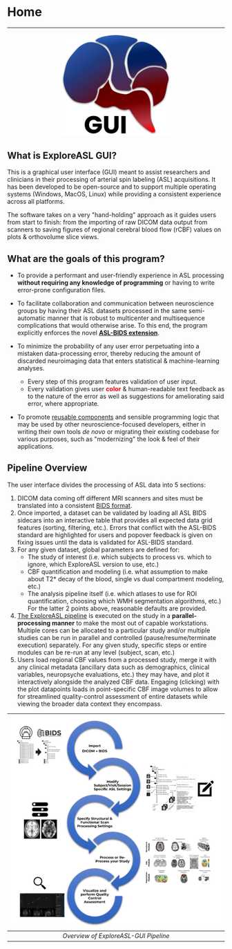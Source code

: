 # Home

--------------------------------------------------------------------------------

<p align="center">
    <img src="./assets/img/ExploreASLGUI_Logo_LightMode.png" width="50%" />
</p>

## What is ExploreASL GUI?

This is a graphical user interface (GUI) meant to assist researchers and clinicians in their processing of arterial spin labeling (ASL) acquisitions. It has been developed to be open-source and to support multiple operating systems (Windows, MacOS, Linux) while providing a consistent experience across all platforms.

The software takes on a very "hand-holding" approach as it guides users from start to finish: from the importing of raw DICOM data output from scanners to saving figures of regional cerebral blood flow (rCBF) values on plots & orthovolume slice views.

## What are the goals of this program?

- To provide a performant and user-friendly experience in ASL processing **without requiring any knowledge of programming** or having to write error-prone configuration files.

- To facilitate collaboration and communication between neuroscience groups by having their ASL datasets processed in the same semi-automatic manner that is robust to multicenter and multisequence complications that would otherwise arise. To this end, the program explicitly enforces the novel [**ASL-BIDS extension**](https://www.nature.com/articles/s41597-022-01615-9).

- To minimize the probability of any user error perpetuating into a mistaken data-processing error, thereby reducing the amount of discarded neuroimaging data that enters statistical & machine-learning analyses.

    - Every step of this program features validation of user input.
    - Every validation gives user <span style="color: red; font-weight: bold">color</span> & human-readable text feedback as to the nature of the error as well as suggestions for ameliorating said error, where appropriate.

- To promote [reusable components](https://reactjs.org/) and sensible programming logic that may be used by other neuroscience-focused developers, either in writing their own tools _de novo_ or migrating their existing codebase for various purposes, such as "modernizing" the look & feel of their applications.

## Pipeline Overview

The user interface divides the processing of ASL data into 5 sections:

1. DICOM data coming off different MRI scanners and sites must be translated into a consistent [BIDS format](https://bids.neuroimaging.io/).
2. Once imported, a dataset can be validated by loading all ASL BIDS sidecars into an interactive table that provides all expected data grid features (sorting, filtering, etc.). Errors that conflict with the ASL-BIDS standard are highlighted for users and popover feedback is given on fixing issues until the data is validated for ASL-BIDS standard.
3. For any given dataset, global parameters are defined for:
    - The study of interest (i.e. which subjects to process vs. which to ignore, which ExploreASL version to use, etc.)
    - CBF quantification and modeling (i.e. what assumption to make about T2* decay of the blood, single vs dual compartment modeling, etc.)
    - The analysis pipeline itself (i.e. which atlases to use for ROI quantification, choosing which WMH segmentation algorithms, etc.)
    For the latter 2 points above, reasonable defaults are provided.
4. [The ExploreASL pipeline](https://www.sciencedirect.com/science/article/pii/S1053811920305176?via%3Dihub) is executed on the study in a **parallel-processing manner** to make the most out of capable workstations. Multiple cores can be allocated to a particular study and/or multiple studies can be run in parallel and controlled (pause/resume/terminate execution) separately. For any given study, specific steps or entire modules can be re-run at any level (subject, scan, etc.)
5. Users load regional CBF values from a processed study, merge it with any clinical metadata (ancillary data such as demographics, clinical variables, neuropsyche evaluations, etc.) they may have, and plot it interactively alongside the analyzed CBF data. Engaging (clicking) with the plot datapoints loads in point-specific CBF image volumes to allow for streamlined quality-control assessment of entire datasets while viewing the broader data context they encompass.

|![ExploreASL-GUI-Pipeline](assets/img/ExploreASL-GUI-Pipeline.png)|
|:--:| 
|*Overview of ExploreASL-GUI Pipeline*|